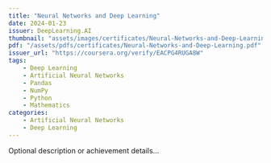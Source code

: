 ```yaml
---
title: "Neural Networks and Deep Learning"
date: 2024-01-23
issuer: DeepLearning.AI
thumbnail: "assets/images/certificates/Neural-Networks-and-Deep-Learning.jpg"
pdf: "/assets/pdfs/certificates/Neural-Networks-and-Deep-Learning.pdf"
issuer_url: "https://coursera.org/verify/EACPG4RUGA8W"
tags:
    - Deep Learning
    - Artificial Neural Networks
    - Pandas
    - NumPy
    - Python
    - Mathematics
categories:
    - Artificial Neural Networks
    - Deep Learning
---
```


Optional description or achievement details...
